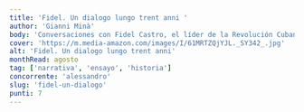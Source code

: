 ```yaml
---
title: 'Fidel. Un dialogo lungo trent anni '
author: 'Gianni Minà'
body: 'Conversaciones con Fidel Castro, el líder de la Revolución Cubana, a lo largo de treinta años. Un retrato íntimo y revelador de uno de los personajes más controvertidos del siglo XX.'
cover: 'https://m.media-amazon.com/images/I/61MRTZQjYJL._SY342_.jpg'
alt: 'Fidel. Un dialogo lungo trent anni'
monthRead: agosto
tag: ['narrativa', 'ensayo', 'historia']
concorrente: 'alessandro'
slug: 'fidel-un-dialogo'
punti: 7
---
```

